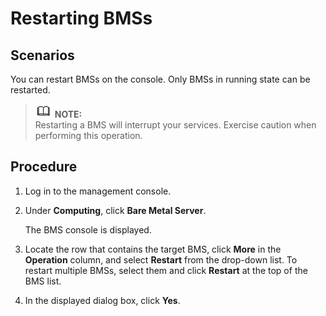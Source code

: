 # Restarting BMSs<a name="EN-US_TOPIC_0173720389"></a>

## Scenarios<a name="section111723469715"></a>

You can restart BMSs on the console. Only BMSs in running state can be restarted.

>![](public_sys-resources/icon-note.gif) **NOTE:**   
>Restarting a BMS will interrupt your services. Exercise caution when performing this operation.  

## Procedure<a name="section5494647819"></a>

1.  Log in to the management console.
2.  Under  **Computing**, click  **Bare Metal Server**.

    The BMS console is displayed.

3.  Locate the row that contains the target BMS, click  **More**  in the  **Operation**  column, and select  **Restart**  from the drop-down list. To restart multiple BMSs, select them and click  **Restart**  at the top of the BMS list.
4.  In the displayed dialog box, click  **Yes**.

